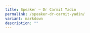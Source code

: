 ```yaml
---
title: Speaker – Dr Carmit Yadin
permalink: /speaker-dr-carmit-yadin/
variant: markdown
description: ""
---
```

